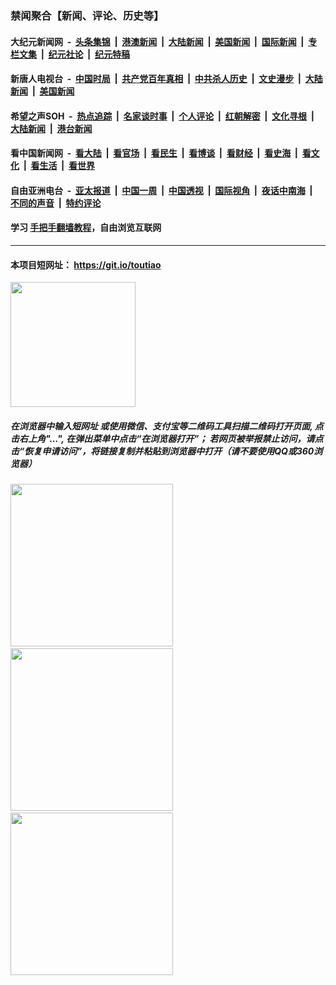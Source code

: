 ### 禁闻聚合【新闻、评论、历史等】

#### 大纪元新闻网 &nbsp;-&nbsp; [头条集锦](indexes/E头条集锦.md?t=03110902) &nbsp;|&nbsp; [港澳新闻](indexes/E港澳新闻.md?t=03110902)  &nbsp;|&nbsp; [大陆新闻](indexes/E大陆新闻.md?t=03110902) &nbsp;|&nbsp; [美国新闻](indexes/E美国新闻.md?t=03110902) &nbsp;|&nbsp; [国际新闻](indexes/E国际新闻.md?t=03110902) &nbsp;|&nbsp; [专栏文集](indexes/E专栏文集.md?t=03110902) &nbsp;|&nbsp; [纪元社论](indexes/E纪元社论.md?t=03110902) &nbsp;|&nbsp; [纪元特稿](indexes/E纪元特稿.md?t=03110902) 

#### 新唐人电视台 &nbsp;-&nbsp; [中国时局](indexes/N中国时局.md?t=03110902) &nbsp;|&nbsp; [共产党百年真相](indexes/N共产党百年真相.md?t=03110902) &nbsp;|&nbsp; [中共杀人历史](indexes/N中共杀人历史.md?t=03110902) &nbsp;|&nbsp; [文史漫步](indexes/N文史漫步.md?t=03110902) &nbsp;|&nbsp; [大陆新闻](indexes/N大陆新闻.md?t=03110902) &nbsp;|&nbsp; [美国新闻](indexes/N美国新闻.md?t=03110902)

#### 希望之声SOH &nbsp;-&nbsp; [热点追踪](indexes/H热点追踪.md?t=03110902) &nbsp;|&nbsp; [名家谈时事](indexes/H名家谈时事.md?t=03110902) &nbsp;|&nbsp; [个人评论](indexes/H个人评论.md?t=03110902)  &nbsp;|&nbsp; [红朝解密](indexes/H红朝解密.md?t=03110902) &nbsp;|&nbsp; [文化寻根](indexes/H文化寻根.md?t=03110902) &nbsp;|&nbsp; [大陆新闻](indexes/H大陆新闻.md?t=03110902) &nbsp;|&nbsp; [港台新闻](indexes/H港台新闻.md?t=03110902)

#### 看中国新闻网 &nbsp;-&nbsp; [看大陆](indexes/S看大陆.md?t=03110902) &nbsp;|&nbsp; [看官场](indexes/S看官场.md?t=03110902) &nbsp;|&nbsp; [看民生](indexes/S看民生.md?t=03110902)  &nbsp;|&nbsp; [看博谈](indexes/S看博谈.md?t=03110902) &nbsp;|&nbsp; [看财经](indexes/S看财经.md?t=03110902) &nbsp;|&nbsp; [看史海](indexes/S看史海.md?t=03110902) &nbsp;|&nbsp; [看文化](indexes/S看文化.md?t=03110902) &nbsp;|&nbsp; [看生活](indexes/S看生活.md?t=03110902) &nbsp;|&nbsp; [看世界](indexes/S看世界.md?t=03110902)

#### 自由亚洲电台 &nbsp;-&nbsp; [亚太报道](indexes/R亚太报道.md?t=03110902) &nbsp;|&nbsp; [中国一周](indexes/R中国一周.md?t=03110902) &nbsp;|&nbsp; [中国透视](indexes/R中国透视.md?t=03110902)  &nbsp;|&nbsp; [国际视角](indexes/R国际视角.md?t=03110902) &nbsp;|&nbsp; [夜话中南海](indexes/R夜话中南海.md?t=03110902) &nbsp;|&nbsp; [不同的声音](indexes/R不同的声音.md?t=03110902) &nbsp;|&nbsp; [特约评论](indexes/R特约评论.md?t=03110902)

#### 学习 [手把手翻墙教程](https://github.com/gfw-breaker/guides/wiki)，自由浏览互联网

----

#### 本项目短网址： https://git.io/toutiao
<img src="https://raw.githubusercontent.com/gfw-breaker/banned-news/master/scripts/img/qr.png" width="200px"/>  

##### 在浏览器中输入短网址 或使用微信、支付宝等二维码工具扫描二维码打开页面, 点击右上角"...", 在弹出菜单中点击“在浏览器打开”； 若网页被举报禁止访问，请点击“恢复申请访问”，将链接复制并粘贴到浏览器中打开（请不要使用QQ或360浏览器）

<img src="https://raw.githubusercontent.com/gfw-breaker/banned-news/master/scripts/img/1.png" width="260px"/> &nbsp; <img src="https://raw.githubusercontent.com/gfw-breaker/banned-news/master/scripts/img/2.png" width="260px"/> &nbsp; <img src="https://raw.githubusercontent.com/gfw-breaker/banned-news/master/scripts/img/3.png" width="260px"/>
